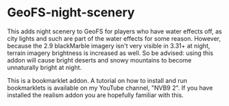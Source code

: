 # GeoFS-night-scenery

This adds night scenery to GeoFS for players who have water effects off, as city lights and such are part of the water effects for some reason. However, because the 2.9 blackMarble imagery isn't very visible in 3.31+ at night, terrain imagery brightness is increased as well. So be advised: using this addon will cause bright deserts and snowy mountains to become unnaturally bright at night.

This is a bookmarklet addon. A tutorial on how to install and run bookmarklets is available on my YouTube channel, "NVB9 2". If you have installed the realism addon you are hopefully familiar with this.
